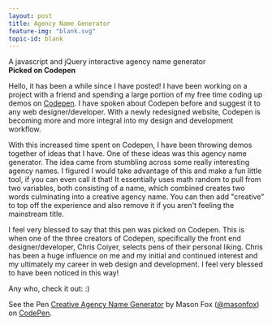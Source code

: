 ```yaml
---
layout: post
title: Agency Name Generator
feature-img: "blank.svg"
topic-id: blank
---
```


A javascript and jQuery interactive agency name generator <br>
**Picked on Codepen**

Hello, it has been a while since I have posted! I have been working on a project with a friend and spending a large portion of my free time coding up demos on [Codepen](http://codepen.io). I have spoken about Codepen before and suggest it to any web designer/developer. With a newly redesigned website, Codepen is becoming more and more integral into my design and development workflow.

With this increased time spent on Codepen, I have been throwing demos together of ideas that I have. One of these ideas was this agency name generator. The idea came from stumbling across some really interesting agency names. I figured I would take advantage of this and make a fun little tool, if you can even call it that! It essentially uses math random to pull from two variables, both consisting of a name, which combined creates two words culminating into a creative agency name. You can then add "creative" to top off the experience and also remove it if you aren't feeling the mainstream title.

I feel very blessed to say that this pen was picked on Codepen. This is when one of the three creators of Codepen, specifically the front end designer/developer, Chris Coiyer, selects pens of their personal liking. Chris has been a huge influence on me and my initial and continued interest and my ultimately my career in web design and development. I feel very blessed to have been noticed in this way!

Any who, check it out: :)

<div class="short-pad"></div>
<p data-height="468" data-theme-id="0" data-slug-hash="yYMVGz" data-default-tab="result" data-user="masonfox" class='codepen'>See the Pen <a href='http://codepen.io/masonfox/pen/yYMVGz/'>Creative Agency Name Generator</a> by Mason Fox (<a href='http://codepen.io/masonfox'>@masonfox</a>) on <a href='http://codepen.io'>CodePen</a>.</p>
<script async src="//assets.codepen.io/assets/embed/ei.js"></script>
